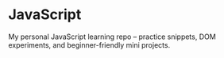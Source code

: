 # JavaScript
My personal JavaScript learning repo – practice snippets, DOM experiments, and beginner-friendly mini projects.
